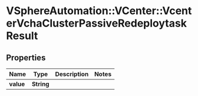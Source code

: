 # VSphereAutomation::VCenter::VcenterVchaClusterPassiveRedeploytaskResult

## Properties
Name | Type | Description | Notes
------------ | ------------- | ------------- | -------------
**value** | **String** |  | 


